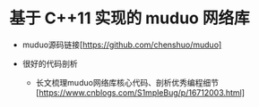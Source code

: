 # 基于 C++11 实现的 muduo 网络库

* muduo源码链接[https://github.com/chenshuo/muduo]

* 很好的代码剖析
  * 长文梳理muduo网络库核心代码、剖析优秀编程细节[https://www.cnblogs.com/S1mpleBug/p/16712003.html]